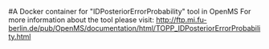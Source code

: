 #A Docker container for "IDPosteriorErrorProbability" tool in OpenMS
For more information about the tool please visit:
http://ftp.mi.fu-berlin.de/pub/OpenMS/documentation/html/TOPP_IDPosteriorErrorProbability.html
